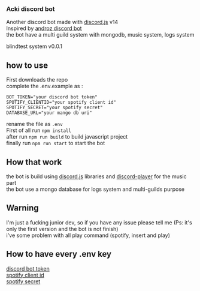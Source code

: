 ### Acki discord bot

Another discord bot made with [discord.js](https://github.com/discordjs/discord.js) v14  
Inspired by [androz discord bot](https://github.com/Androz2091/discord-music-bot)  
the bot have a multi guild system with mongodb, music system, logs system  

blindtest system v0.0.1 

## how to use

First downloads the repo  
complete the .env.example as :  

```
BOT_TOKEN="your discord bot token"
SPOTIFY_CLIENTID="your spotify client id"
SPOTIFY_SECRET="your spotify secret"
DATABASE_URL="your mango db uri"
```

rename the file as `.env`  
First of all run `npm install`  
after run `npm run build` to build javascript project    
finally run `npm run start` to start the bot    

## How that work
the bot is build using [discord.js](https://github.com/discordjs/discord.js) libraries and [discord-player](https://github.com/Androz2091/discord-player) for the music part  
the bot use a mongo database for logs system and multi-guilds purpose  


## Warning
I'm just a fucking junior dev, so if you have any issue please tell me
(Ps: it's only the first version and the bot is not finish)  
i've some problem with all play command (spotify, insert and play)  

## How to have every .env key
[discord bot token](https://discord.com/developers/applications)  
[spotify client id](https://developer.spotify.com/dashboard)  
[spotify secret](https://developer.spotify.com/dashboard)  